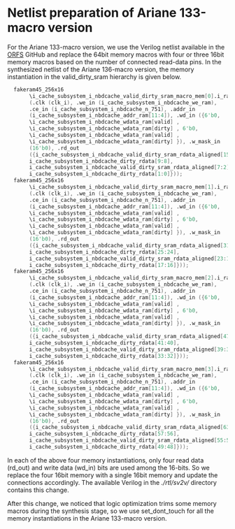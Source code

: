 # Netlist preparation of Ariane 133-macro version
For the Ariane 133-macro version, we use the Verilog netlist available in the [ORFS](https://github.com/The-OpenROAD-Project/OpenROAD-flow-scripts/tree/master/flow/designs/src/ariane) GitHub and replace the 64bit memory macros with four or three 16bit memory macros based on the number of connected read-data pins. In the synthesized netlist of the Ariane 136-macro version, the memory instantiation in the valid_dirty_sram hierarchy is given below.
```verilog
  fakeram45_256x16
       \i_cache_subsystem_i_nbdcache_valid_dirty_sram_macro_mem[0].i_ram
       (.clk (clk_i), .we_in (i_cache_subsystem_i_nbdcache_we_ram),
       .ce_in (i_cache_subsystem_i_nbdcache_n_751), .addr_in
       (i_cache_subsystem_i_nbdcache_addr_ram[11:4]), .wd_in ({6'b0,
       \i_cache_subsystem_i_nbdcache_wdata_ram[valid] ,
       \i_cache_subsystem_i_nbdcache_wdata_ram[dirty] , 6'b0,
       \i_cache_subsystem_i_nbdcache_wdata_ram[valid] ,
       \i_cache_subsystem_i_nbdcache_wdata_ram[dirty] }), .w_mask_in
       (16'b0), .rd_out
       ({i_cache_subsystem_i_nbdcache_valid_dirty_sram_rdata_aligned[15:10],
       i_cache_subsystem_i_nbdcache_dirty_rdata[9:8],
       i_cache_subsystem_i_nbdcache_valid_dirty_sram_rdata_aligned[7:2],
       i_cache_subsystem_i_nbdcache_dirty_rdata[1:0]}));
  fakeram45_256x16
       \i_cache_subsystem_i_nbdcache_valid_dirty_sram_macro_mem[1].i_ram
       (.clk (clk_i), .we_in (i_cache_subsystem_i_nbdcache_we_ram),
       .ce_in (i_cache_subsystem_i_nbdcache_n_751), .addr_in
       (i_cache_subsystem_i_nbdcache_addr_ram[11:4]), .wd_in ({6'b0,
       \i_cache_subsystem_i_nbdcache_wdata_ram[valid] ,
       \i_cache_subsystem_i_nbdcache_wdata_ram[dirty] , 6'b0,
       \i_cache_subsystem_i_nbdcache_wdata_ram[valid] ,
       \i_cache_subsystem_i_nbdcache_wdata_ram[dirty] }), .w_mask_in
       (16'b0), .rd_out
       ({i_cache_subsystem_i_nbdcache_valid_dirty_sram_rdata_aligned[31:26],
       i_cache_subsystem_i_nbdcache_dirty_rdata[25:24],
       i_cache_subsystem_i_nbdcache_valid_dirty_sram_rdata_aligned[23:18],
       i_cache_subsystem_i_nbdcache_dirty_rdata[17:16]}));
  fakeram45_256x16
       \i_cache_subsystem_i_nbdcache_valid_dirty_sram_macro_mem[2].i_ram
       (.clk (clk_i), .we_in (i_cache_subsystem_i_nbdcache_we_ram),
       .ce_in (i_cache_subsystem_i_nbdcache_n_751), .addr_in
       (i_cache_subsystem_i_nbdcache_addr_ram[11:4]), .wd_in ({6'b0,
       \i_cache_subsystem_i_nbdcache_wdata_ram[valid] ,
       \i_cache_subsystem_i_nbdcache_wdata_ram[dirty] , 6'b0,
       \i_cache_subsystem_i_nbdcache_wdata_ram[valid] ,
       \i_cache_subsystem_i_nbdcache_wdata_ram[dirty] }), .w_mask_in
       (16'b0), .rd_out
       ({i_cache_subsystem_i_nbdcache_valid_dirty_sram_rdata_aligned[47:42],
       i_cache_subsystem_i_nbdcache_dirty_rdata[41:40],
       i_cache_subsystem_i_nbdcache_valid_dirty_sram_rdata_aligned[39:34],
       i_cache_subsystem_i_nbdcache_dirty_rdata[33:32]}));
  fakeram45_256x16
       \i_cache_subsystem_i_nbdcache_valid_dirty_sram_macro_mem[3].i_ram
       (.clk (clk_i), .we_in (i_cache_subsystem_i_nbdcache_we_ram),
       .ce_in (i_cache_subsystem_i_nbdcache_n_751), .addr_in
       (i_cache_subsystem_i_nbdcache_addr_ram[11:4]), .wd_in ({6'b0,
       \i_cache_subsystem_i_nbdcache_wdata_ram[valid] ,
       \i_cache_subsystem_i_nbdcache_wdata_ram[dirty] , 6'b0,
       \i_cache_subsystem_i_nbdcache_wdata_ram[valid] ,
       \i_cache_subsystem_i_nbdcache_wdata_ram[dirty] }), .w_mask_in
       (16'b0), .rd_out
       ({i_cache_subsystem_i_nbdcache_valid_dirty_sram_rdata_aligned[63:58],
       i_cache_subsystem_i_nbdcache_dirty_rdata[57:56],
       i_cache_subsystem_i_nbdcache_valid_dirty_sram_rdata_aligned[55:50],
       i_cache_subsystem_i_nbdcache_dirty_rdata[49:48]}));
```
In each of the above four memory instantiations, only four read data (rd_out) and write data (wd_in) bits are used among the 16-bits. So we replace the four 16bit memory with a single 16bit memory and update the connections accordingly. The available Verilog in the *./rtl/sv2v/* directory contains this change.
  
After this change, we noticed that logic optimization trims some memory macros during the synthesis stage, so we use set_dont_touch for all the memory instantiations in the Ariane 133-macro version.